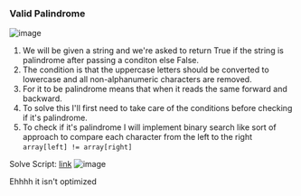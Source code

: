 <h3> Valid Palindrome </h3>

![image](https://github.com/h4ckyou/h4ckyou.github.io/assets/127159644/14b415f8-86ee-4630-84e1-8807b46d7a45)

1. We will be given a string and we're asked to return True if the string is palindrome after passing a conditon else False.
2. The condition is that the uppercase letters should be converted to lowercase and all non-alphanumeric characters are removed. 
3. For it to be palindrome means that when it reads the same forward and backward.
4. To solve this I'll first need to take care of the conditions before checking if it's palindrome.
5. To check if it's palindrome I will implement binary search like sort of approach to compare each character from the left to the right `array[left] != array[right]` 

Solve Script: [link](https://github.com/h4ckyou/h4ckyou.github.io/blob/main/posts/programming/Leetcode/Valid%20Palindrome/solve.py)
![image](https://github.com/h4ckyou/h4ckyou.github.io/assets/127159644/5bf61bb6-176a-4b63-aca7-93db35d16032)

Ehhhh it isn't optimized
